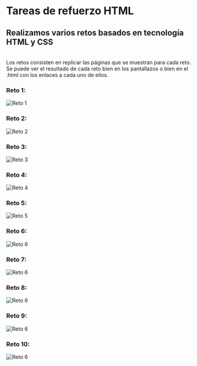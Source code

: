 # Tareas de refuerzo HTML

## Realizamos varios retos basados en tecnología HTML y CSS
<br>
Los retos consisten en replicar las páginas que se muestran para cada reto.
<br>
Se puede ver el resultado de cada reto bien en los pantallazos o bien en el .html con los enlaces a cada uno de ellos.

### Reto 1:
![Reto 1](./screenshots/reto1.jpg)
### Reto 2:
![Reto 2](./screenshots/reto2.jpg)
### Reto 3:
![Reto 3](./screenshots/reto3.jpg)
### Reto 4:
![Reto 4](./screenshots/reto4.jpg)
### Reto 5:
![Reto 5](./screenshots/reto5.jpg)
### Reto 6:
![Reto 6](./screenshots/reto6.jpg)
### Reto 7:
![Reto 6](./screenshots/reto7.jpg)
### Reto 8:
![Reto 6](./screenshots/reto8.jpg)
### Reto 9:
![Reto 6](./screenshots/reto9.jpg)
### Reto 10:
![Reto 6](./screenshots/reto10.jpg)
